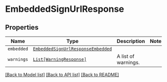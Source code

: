 # EmbeddedSignUrlResponse



## Properties
Name | Type | Description | Notes
------------ | ------------- | ------------- | -------------
| `embedded` | [```EmbeddedSignUrlResponseEmbedded```](EmbeddedSignUrlResponseEmbedded.md) |    |  |
| `warnings` | [```List[WarningResponse]```](WarningResponse.md) |  A list of warnings.  |  |

[[Back to Model list]](../README.md#documentation-for-models) [[Back to API list]](../README.md#documentation-for-api-endpoints) [[Back to README]](../README.md)

